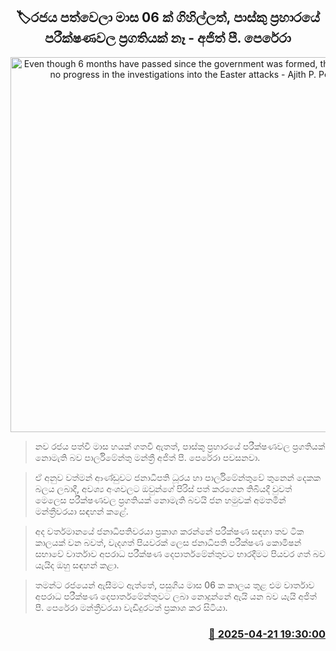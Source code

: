 <p align='center'><b><h2 align='center' title='Even though 6 months have passed since the government was formed, there has been no progress in the investigations into the Easter attacks - Ajith P. Perera'>🏷රජය පත්වෙලා මාස 06 ක් ගිහිල්ලත්, පාස්කු ප්‍රහාරයේ පරීක්ෂණවල ප්‍රගතියක් නෑ - අජිත් පී. පෙරේරා</h2></b></p>
<p align='center'><img src='https://helakuru.sgp1.cdn.digitaloceanspaces.com/esana/images/lib/ajithPperera-archived.jpg' width='600' alt='Even though 6 months have passed since the government was formed, there has been no progress in the investigations into the Easter attacks - Ajith P. Perera'></p>

> නව රජය පත්වී මාස හයක් ගතවී ඇතත්, පාස්කු ප්‍රහාරයේ පරීක්ෂණවල ප්‍රගතියක් නොමැති බව පාර්ලිමේන්තු මන්ත්‍රී අජිත් පී. පෙරේරා පවසනවා.

> ඒ අනුව වත්මන් ආණ්ඩුවට ජනාධිපති ධූරය හා පාර්ලිමේන්තුවේ තුනෙන් දෙකක බලය ලබාදී, අවශ්‍ය අංශවලට ඔවුන්ගේ පිරිස් පත් කරගෙන තිබියදී වුවත් මෙලෙස පරීක්ෂණවල ප්‍රගතියක් නොමැති බවයි ජන හමුවක් අමතමින් මන්ත්‍රීවරයා සඳහන් කළේ.

> අද වර්තමානයේ ජනාධිපතිවරයා ප්‍රකාශ කරන්නේ පරීක්ෂණ සඳහා තව ටික කාලයක් වන බවත්, වැදගත් පියවරක් ලෙස ජනාධිපති පරීක්ෂණ කොමිෂන් සභාවේ වාර්තාව අපරාධ පරීක්ෂණ දෙපාර්තමේන්තුවට භාරදීමට පියවර ගත් බව යැයිද ඔහු සඳහන් කළා.

> තමන්ට රජයෙන් ඇසීමට ඇත්තේ, පසුගිය මාස 06 ක කාලය තුළ එම වාර්තාව අපරාධ පරීක්ෂණ දෙපාර්තමේන්තුවට ලබා නොදුන්නේ ඇයි යන බව යැයි අජිත් පී. පෙරේරා මන්ත්‍රීවරයා වැඩිදුරටත් ප්‍රකාශ කර සිටියා.



<h3 align='right'><a href='https://www.helakuru.lk/esana/p/109385/'>📅 2025-04-21 19:30:00</a></h3>
